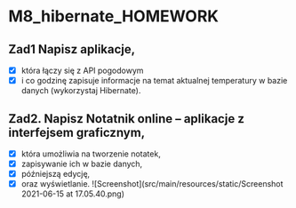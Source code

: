 # M8_hibernate_HOMEWORK
## Zad1 Napisz aplikacje, 
- [x] która łączy się z API pogodowym 
- [x] i co godzinę zapisuje informacje na temat aktualnej temperatury w bazie danych (wykorzystaj Hibernate).

## Zad2. Napisz Notatnik online – aplikacje z interfejsem graficznym, 
- [x] która umożliwia na tworzenie notatek, 
- [x] zapisywanie ich w bazie danych, 
- [x] późniejszą edycję, 
- [x] oraz wyświetlanie.
  ![Screenshot](src/main/resources/static/Screenshot 2021-06-15 at 17.05.40.png)